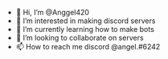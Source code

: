 - 👋 Hi, I’m @Anggel420
- 👀 I’m interested in making discord servers
- 🌱 I’m currently learning how to make bots
- 💞️ I’m looking to collaborate on servers
- 📫 How to reach me discord @angel.#6242

<!---
Anggel420/Anggel420 is a ✨ special ✨ repository because its `README.md` (this file) appears on your GitHub profile.
You can click the Preview link to take a look at your changes.
--->
